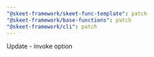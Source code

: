 ```yaml
---
"@skeet-framework/skeet-func-template": patch
"@skeet-framework/base-functions": patch
"@skeet-framework/cli": patch
---
```


Update - invoke option
